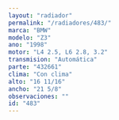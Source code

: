 ```yaml
---
layout: "radiador"
permalink: "/radiadores/483/"
marca: "BMW"
modelo: "Z3"
ano: "1998"
motor: "L4 2.5, L6 2.8, 3.2"
transmision: "Automática"
parte: "432661"
clima: "Con clima"
alto: "16 11/16"
ancho: "21 5/8"
observaciones: ""
id: "483"
---
```



